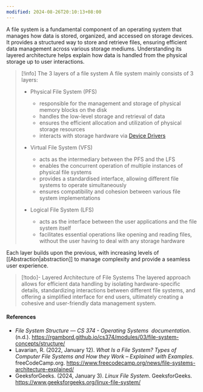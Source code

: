 ```yaml
---
modified: 2024-08-26T20:10:13+08:00
---
```

A file system is a fundamental component of an operating system that manages how data is stored, organized, and accessed on storage devices. It provides a structured way to store and retrieve files, ensuring efficient data management across various storage mediums. Understanding its layered architecture helps explain how data is handled from the physical storage up to user interactions.

>[!info] The 3 layers of a file system
>A file system mainly consists of 3 layers: 
>- Physical File System (PFS)
>	- responsible for the management and storage of physical memory blocks on the disk
>	- handles the low-level storage and retrieval of data
>	- ensures the efficient allocation and utilization of physical storage resources
>	- interacts with storage hardware via [Device Drivers](https://www.spiceworks.com/tech/devops/articles/what-is-device-driver/)
>	  
>- Virtual File System (VFS)
>	- acts as the intermediary between the PFS and the LFS
>	- enables the concurrent operation of multiple instances of physical file systems
>	- provides a standardised interface, allowing different file systems to operate simultaneously
>	- ensures compatibility and cohesion between various file system implementations
>	
>- Logical File System (LFS)
>	- acts as the interface between the user applications and the file system itself
>	- facilitates essential operations like opening and reading files, without the user having to deal with any storage hardware

Each layer builds upon the previous, with increasing levels of [[Abstraction|abstraction]] to manage complexity and provide a seamless user experience.

>[!todo]- Layered Architecture of File Systems
>The layered approach allows for efficient data handling by isolating hardware-specific details, standardizing interactions between different file systems, and offering a simplified interface for end users, ultimately creating a cohesive and user-friendly data management system.

#### References
- _File System Structure — CS 374 - Operating Systems  documentation_. (n.d.). https://rgambord.github.io/cs374/modules/03/file-system-concepts/structure/
- Lavarian, R. (2022, January 12). _What Is a File System? Types of Computer File Systems and How they Work – Explained with Examples_. freeCodeCamp.org. https://www.freecodecamp.org/news/file-systems-architecture-explained/
- GeeksforGeeks. (2024, January 3). _Linux File System_. GeeksforGeeks. https://www.geeksforgeeks.org/linux-file-system/